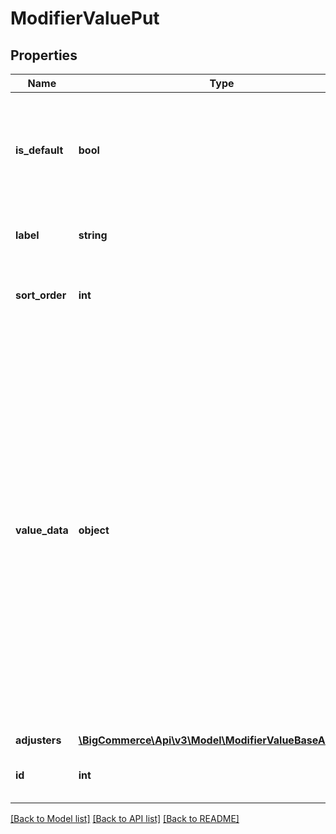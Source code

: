 # ModifierValuePut

## Properties
Name | Type | Description | Notes
------------ | ------------- | ------------- | -------------
**is_default** | **bool** | The flag for preselecting a value as the default on the storefront. This field is not supported for swatch options/modifiers. | [optional] 
**label** | **string** | The text display identifying the value on the storefront. | [optional] 
**sort_order** | **int** | The order in which the value will be displayed on the product page. | [optional] 
**value_data** | **object** | Extra data describing the value, based on the type of option or modifier with which the value is associated. The &#x60;swatch&#x60; type option can accept an array of &#x60;colors&#x60;, with up to three hexidecimal color keys; or an &#x60;image_url&#x60;, which is a full image URL path including protocol. The &#x60;product list&#x60; type option requires a &#x60;product_id&#x60;. The &#x60;checkbox&#x60; type option requires a boolean flag, called &#x60;checked_value&#x60;, to determine which value is considered to be the checked state. | [optional] 
**adjusters** | [**\BigCommerce\Api\v3\Model\ModifierValueBaseAdjusters**](ModifierValueBaseAdjusters.md) |  | [optional] 
**id** | **int** | The unique numeric ID of the value; increments sequentially. | [optional] 

[[Back to Model list]](../README.md#documentation-for-models) [[Back to API list]](../README.md#documentation-for-api-endpoints) [[Back to README]](../README.md)


